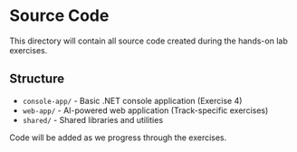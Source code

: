 # Source Code

This directory will contain all source code created during the hands-on lab exercises.

## Structure

- `console-app/` - Basic .NET console application (Exercise 4)
- `web-app/` - AI-powered web application (Track-specific exercises)
- `shared/` - Shared libraries and utilities

Code will be added as we progress through the exercises.
